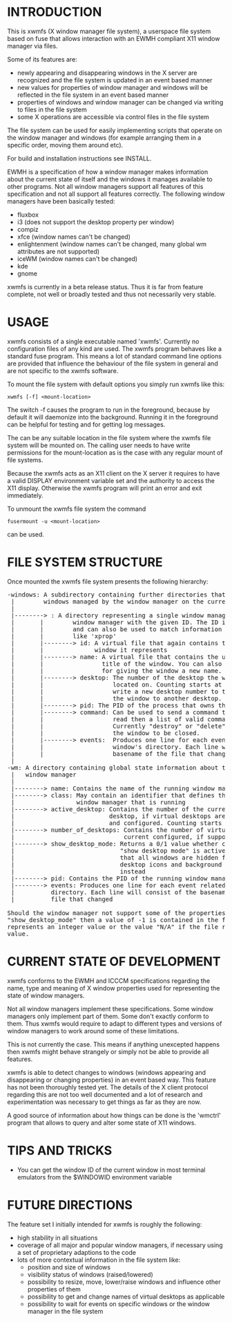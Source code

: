 INTRODUCTION
============

This is xwmfs (X window manager file system), a userspace file system based on
fuse that allows interaction with an EWMH compliant X11 window manager
via files.

Some of its features are:

- newly appearing and disappearing windows in the X server are recognized and
  the file system is updated in an event based manner
- new values for properties of window manager and windows will be reflected in
  the file system in an event based manner
- properties of windows and window manager can be changed via writing to files
  in the file system
- some X operations are accessible via control files in the file system

The file system can be used for easily implementing scripts that operate on
the window manager and windows (for example arranging them in a specific
order, moving them around etc).

For build and installation instructions see INSTALL.

EWMH is a specification of how a window manager makes information about the
current state of itself and the windows it manages available to other
programs. Not all window managers support all features of this specification
and not all support all features correctly. The following window managers have
been basically tested:

- fluxbox
- i3 (does not support the desktop property per window)
- compiz
- xfce (window names can't be changed)
- enlightenment (window names can't be changed, many global wm attributes are
  not supported)
- iceWM (window names can't be changed)
- kde
- gnome

xwmfs is currently in a beta release status. Thus it is far from feature
complete, not well or broadly tested and thus not necessarily very stable.

USAGE
=====

xwmfs consists of a single executable named 'xwmfs'. Currently no configuration
files of any kind are used. The xwmfs program behaves like a standard fuse
program. This means a lot of standard command line options are provided that
influence the behaviour of the file system in general and are not specific to
the xwmfs software.

To mount the file system with default options you simply run xwmfs like this:

	xwmfs [-f] <mount-location>

The switch -f causes the program to run in the foreground, because by default
it will daemonize into the background. Running it in the foreground can be
helpful for testing and for getting log messages.

The <mount-location> can be any suitable location in the file system where the
xwmfs file system will be mounted on. The calling user needs to have write
permissions for the mount-location as is the case with any regular mount of
file systems.

Because the xwmfs acts as an X11 client on the X server it requires to have a
valid DISPLAY environment variable set and the authority to access the X11
display. Otherwise the xwmfs program will print an error and exit immediately.

To unmount the xwmfs file system the command

	fusermount -u <mount-location>

can be used.

FILE SYSTEM STRUCTURE
=====================

Once mounted the xwmfs file system presents the following hierarchy:

<pre>
-windows: A subdirectory containing further directories that represent all
 |        windows managed by the window manager on the current display.
 |
 |--------> <ID>: A directory representing a single window managed by the
 |       |        window manager with the given ID. The ID is unique per window
 |       |        and can also be used to match information from other tools
 |       |        like 'xprop'
 |       |--------> id: A virtual file that again contains the <ID> of the
 |       |              window it represents
 |       |--------> name: A virtual file that contains the user visible name or
 |       |                title of the window. You can also write to this file
 |       |                for giving the window a new name.
 |       |--------> desktop: The number of the desktop the window is currently
 |       |                   located on. Counting starts at zero. You can also
 |       |                   write a new desktop number to this file to move
 |       |                   the window to another desktop.
 |       |--------> pid: The PID of the process that owns the window
 |       |--------> command: Can be used to send a command to the window. When
 |       |                   read then a list of valid commands is returned.
 |       |                   Currently "destroy" or "delete" to force or ask
 |       |                   the window to be closed.
 |       |--------> events:  Produces one line for each event related to the
 |       |                   window's directory. Each line will consist of the
 |       |                   basename of the file that changed.
 |
-wm: A directory containing global state information about the
 |   window manager
 |
 |--------> name: Contains the name of the running window manager.
 |--------> class: May contain an identifier that defines the kind of
 |                 window manager that is running
 |--------> active_desktop: Contains the number of the currently active
 |                          desktop, if virtual desktops are available
 |                          and configured. Counting starts at zero.
 |--------> number_of_desktops: Contains the number of virtual desktops
 |                              current configured, if supported
 |--------> show_desktop_mode: Returns a 0/1 value whether currently the
 |                             "show desktop mode" is active. This means
 |                             that all windows are hidden from view and
 |                             desktop icons and background are shown
 |                             instead
 |--------> pid: Contains the PID of the running window manager process
 |--------> events: Produces one line for each event related to the wm
 |		    directory. Each line will consist of the basename of the
 |		    file that changed

Should the window manager not support some of the properties like
"show_desktop_mode" then a value of -1 is contained in the file if the file
represents an integer value or the value "N/A" if the file represents a string
value.
</pre>

CURRENT STATE OF DEVELOPMENT
============================

xwmfs conforms to the EWMH and ICCCM specifications regarding the name, type
and meaning of X window properties used for representing the state of window
managers.

Not all window managers implement these specifications. Some window
managers only implement part of them. Some don't exactly conform to them. Thus
xwmfs would require to adapt to different types and versions of window managers
to work around some of these limitations.

This is not currently the case. This means if anything unexcepted happens then
xwmfs might behave strangely or simply not be able to provide all features.

xwmfs is able to detect changes to windows (windows appearing and disappearing
or changing properties) in an event based way. This feature has not been
thoroughly tested yet. The details of the X client protocol regarding this are
not too well documented and a lot of research and experimentation was
necessary to get things as far as they are now.

A good source of information about how things can be done is the 'wmctrl'
program that allows to query and alter some state of X11 windows.

TIPS AND TRICKS
===============

- You can get the window ID of the current window in most terminal emulators
  from the $WINDOWID environment variable

FUTURE DIRECTIONS
=================

The feature set I initially intended for xwmfs is roughly the following:

- high stability in all situations
- coverage of all major and popular window managers, if necessary using a set
  of proprietary adaptions to the code
- lots of more contextual information in the file system like:
	* position and size of windows
	* visibility status of windows (raised/lowered)
	* possibility to resize, move, lower/raise windows and influence
	  other properties of them
	* possibility to get and change names of virtual desktops as
	  applicable
	* possibility to wait for events on specific windows or the window
	  manager in the file system
